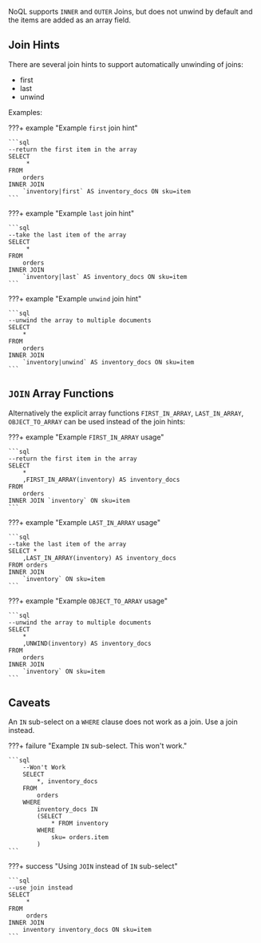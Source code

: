 NoQL supports `INNER` and `OUTER` Joins, but does not unwind by default and the items are added as an array field.

## Join Hints

There are several join hints to support automatically unwinding of joins:

- first
- last
- unwind

Examples:

???+ example "Example `first` join hint"

    ```sql
    --return the first item in the array
    SELECT
         * 
    FROM 
        orders 
    INNER JOIN 
        `inventory|first` AS inventory_docs ON sku=item
    ```

???+ example "Example `last` join hint"

    ```sql
    --take the last item of the array
    SELECT
         * 
    FROM 
        orders 
    INNER JOIN 
        `inventory|last` AS inventory_docs ON sku=item
    ```

???+ example "Example `unwind` join hint"

    ```sql
    --unwind the array to multiple documents
    SELECT 
        * 
    FROM 
        orders 
    INNER JOIN 
        `inventory|unwind` AS inventory_docs ON sku=item
    ```

## `JOIN` Array Functions

Alternatively the explicit array functions `FIRST_IN_ARRAY`, `LAST_IN_ARRAY`, `OBJECT_TO_ARRAY` can be used instead of the join hints:

???+ example "Example `FIRST_IN_ARRAY` usage"

    ```sql
    --return the first item in the array
    SELECT 
        *
        ,FIRST_IN_ARRAY(inventory) AS inventory_docs 
    FROM 
        orders 
    INNER JOIN `inventory` ON sku=item
    ```

???+ example "Example `LAST_IN_ARRAY` usage"

    ```sql
    --take the last item of the array
    SELECT *
        ,LAST_IN_ARRAY(inventory) AS inventory_docs 
    FROM orders 
    INNER JOIN 
        `inventory` ON sku=item
    ```

???+ example "Example `OBJECT_TO_ARRAY` usage"

    ```sql
    --unwind the array to multiple documents
    SELECT 
        *
        ,UNWIND(inventory) AS inventory_docs 
    FROM
        orders
    INNER JOIN 
        `inventory` ON sku=item
    ```

## Caveats

An `IN` sub-select on a `WHERE` clause does not work as a join. Use a join instead.

???+ failure "Example `IN` sub-select. This won't work."

    ```sql
        --Won't Work
        SELECT 
            *, inventory_docs
        FROM 
            orders
        WHERE 
            inventory_docs IN 
            (SELECT 
                * FROM inventory
            WHERE 
                sku= orders.item
            )
    ```
    
???+ success "Using `JOIN` instead of `IN` sub-select"
    
    ```sql
    --use join instead
    SELECT
         *
    FROM
         orders
    INNER JOIN
        inventory inventory_docs ON sku=item
    ```
